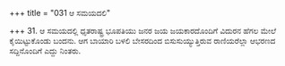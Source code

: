 +++
title = "031 ಆ ಸಮಯದಲಿ"

+++
31. ಆ ಸಮಯದಲ್ಲಿ ಧೃತರಾಷ್ಟ್ರ ಭೂಪತಿಯು ಜನರ ಜಯ ಜಯಕಾರದೊಂದಿಗೆ ವಿದುರನ ಹೆಗಲ ಮೇಲೆ ಕೈಯಿಟ್ಟುಕೊಂಡು ಬಂದನು. ಆಗ ಬಾಯಾರಿ ಬಳಲಿ ಬೇಸರದಿಂದ ಬಿಸುಸುಯ್ಯುತ್ತಿರುವ ರಾಣಿಯರೆಲ್ಲಾ ಆಭರಣದ ಸದ್ದಿನೊಂದಿಗೆ ಎದ್ದು ನಿಂತರು.